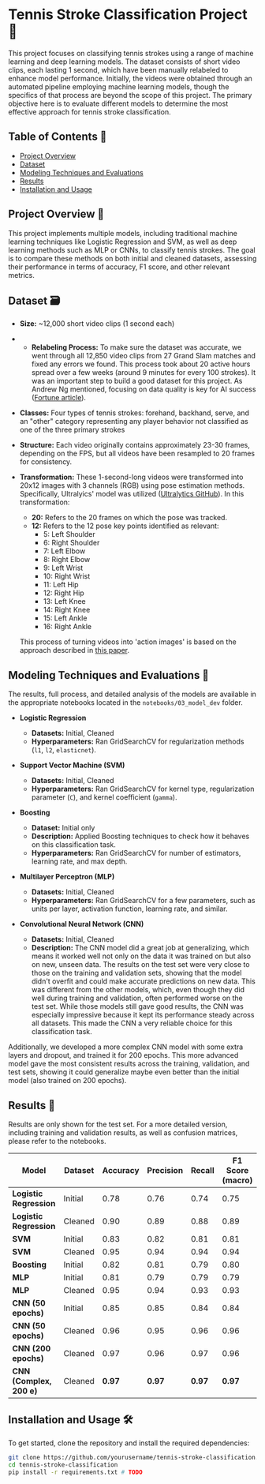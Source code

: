 # Tennis Stroke Classification Project 🎾

This project focuses on classifying tennis strokes using a range of machine learning and deep learning models. The dataset consists of short video clips, each lasting 1 second, which have been manually relabeled to enhance model performance. Initially, the videos were obtained through an automated pipeline employing machine learning models, though the specifics of that process are beyond the scope of this project. The primary objective here is to evaluate different models to determine the most effective approach for tennis stroke classification.

## Table of Contents 📃

- [Project Overview](#project-overview-)
- [Dataset](#dataset-)
- [Modeling Techniques and Evaluations](#modeling-techniques-and-evaluations-)
- [Results](#results-)
- [Installation and Usage](#installation-and-usage-)

## Project Overview 🔎

This project implements multiple models, including traditional machine learning techniques like Logistic Regression and SVM, as well as deep learning methods such as MLP or CNNs, to classify tennis strokes. The goal is to compare these methods on both initial and cleaned datasets, assessing their performance in terms of accuracy, F1 score, and other relevant metrics.

## Dataset 🗃

- **Size:** ~12,000 short video clips (1 second each)
- - **Relabeling Process:** To make sure the dataset was accurate, we went through all 12,850 video clips from 27 Grand Slam matches and fixed any errors we found. This process took about 20 active hours spread over a few weeks (around 9 minutes for every 100 strokes). It was an important step to build a good dataset for this project. As Andrew Ng mentioned, focusing on data quality is key for AI success ([Fortune article](https://fortune.com/2022/06/21/andrew-ng-data-centric-ai/)).
- **Classes:** Four types of tennis strokes: forehand, backhand, serve, and an "other" category representing any player behavior not classified as one of the three primary strokes
- **Structure:** Each video originally contains approximately 23-30 frames, depending on the FPS, but all videos have been resampled to 20 frames for consistency.
- **Transformation:** These 1-second-long videos were transformed into 20x12 images with 3 channels (RGB) using pose estimation methods. Specifically, Ultralyics' model was utilized ([Ultralytics GitHub](https://github.com/ultralytics/ultralytics)). In this transformation:
  - **20:** Refers to the 20 frames on which the pose was tracked.
  - **12:** Refers to the 12 pose key points identified as relevant:
    - 5: Left Shoulder
    - 6: Right Shoulder
    - 7: Left Elbow
    - 8: Right Elbow
    - 9: Left Wrist
    - 10: Right Wrist
    - 11: Left Hip
    - 12: Right Hip
    - 13: Left Knee
    - 14: Right Knee
    - 15: Left Ankle
    - 16: Right Ankle

  This process of turning videos into 'action images' is based on the approach described in [this paper](https://arxiv.org/pdf/1704.05645.pdf).

## Modeling Techniques and Evaluations 🤖

The results, full process, and detailed analysis of the models are available in the appropriate notebooks located in the `notebooks/03_model_dev` folder.

- **Logistic Regression**
  - **Datasets:** Initial, Cleaned
  - **Hyperparameters:** Ran GridSearchCV for regularization methods (`l1`, `l2`, `elasticnet`).

- **Support Vector Machine (SVM)**
  - **Datasets:** Initial, Cleaned
  - **Hyperparameters:** Ran GridSearchCV for kernel type, regularization parameter (`C`), and kernel coefficient (`gamma`).

- **Boosting**
  - **Dataset:** Initial only
  - **Description:** Applied Boosting techniques to check how it behaves on this classification task.
  - **Hyperparameters:** Ran GridSearchCV for number of estimators, learning rate, and max depth.

- **Multilayer Perceptron (MLP)**
  - **Datasets:** Initial, Cleaned
  - **Hyperparameters:** Ran GridSearchCV for a few parameters, such as units per layer, activation function, learning rate, and similar.

- **Convolutional Neural Network (CNN)**
  - **Datasets:** Initial, Cleaned
  - **Description:** The CNN model did a great job at generalizing, which means it worked well not only on the data it was trained on but also on new, unseen data. The results on the test set were very close to those on the training and validation sets, showing that the model didn't overfit and could make accurate predictions on new data. This was different from the other models, which, even though they did well during training and validation, often performed worse on the test set. While those models still gave good results, the CNN was especially impressive because it kept its performance steady across all datasets. This made the CNN a very reliable choice for this classification task.

Additionally, we developed a more complex CNN model with some extra layers and dropout, and trained it for 200 epochs. This more advanced model gave the most consistent results across the training, validation, and test sets, showing it could generalize maybe even better than the initial model (also trained on 200 epochs).

## Results 🚀

Results are only shown for the test set. For a more detailed version, including training and validation results, as well as confusion matrices, please refer to the notebooks.

| Model                   | Dataset  | Accuracy | Precision | Recall | F1 Score (macro) |
|--------------------------|----------|----------|-----------|--------|------------------|
| **Logistic Regression**  | Initial  | 0.78     | 0.76      | 0.74   | 0.75             |
| **Logistic Regression**  | Cleaned  | 0.90     | 0.89      | 0.88   | 0.89             |
| **SVM**                  | Initial  | 0.83     | 0.82      | 0.81   | 0.81             |
| **SVM**                  | Cleaned  | 0.95     | 0.94      | 0.94   | 0.94             |
| **Boosting**             | Initial  | 0.82     | 0.81      | 0.79   | 0.80             |
| **MLP**                  | Initial  | 0.81     | 0.79      | 0.79   | 0.79             |
| **MLP**                  | Cleaned  | 0.95     | 0.94      | 0.93   | 0.93             |
| **CNN (50 epochs)**      | Initial  | 0.85     | 0.85      | 0.84   | 0.84             |
| **CNN (50 epochs)**      | Cleaned  | 0.96     | 0.95      | 0.96   | 0.96             |
| **CNN (200 epochs)**     | Cleaned  | 0.97     | 0.96      | 0.97   | 0.96             |
| **CNN (Complex, 200 e)** | Cleaned  | **0.97** | **0.97**  | **0.97** | **0.97**       |

## Installation and Usage 🛠

To get started, clone the repository and install the required dependencies:

```bash
git clone https://github.com/yourusername/tennis-stroke-classification.git
cd tennis-stroke-classification
pip install -r requirements.txt # TODO
```
